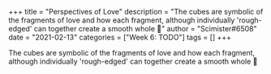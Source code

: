+++
title = "Perspectives of Love"
description = "The cubes are symbolic of the fragments of love and how each fragment, although individually 'rough-edged' can together create a smooth whole 🙂"
author = "Scimister#6508"
date = "2021-02-13"
categories = ["Week 6: TODO"]
tags = []
+++

The cubes are symbolic of the fragments of love and how each fragment, although individually 'rough-edged' can together create a smooth whole 🙂
